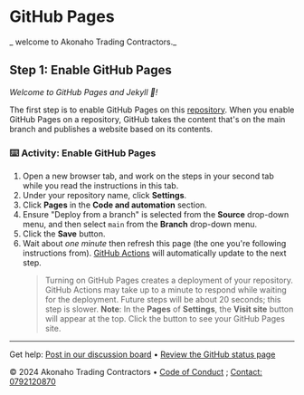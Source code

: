 <Akonaho Trading Contractors>

<!--
  <<< Welcome to Akonaho Trading Contractors, we are a thatch roofing company that is situated in Limpopo at Gumbu Village. We offer all thatch roofing services ie thatch installation, thatch repairs, lapas installation and repairs, overthatching, rethatching, thatch brushing>>>
  Include a 1280×640 image, course title in sentence case, and a concise description in emphasis.
  In your repository settings: enable template repository, add your 1280×640 social image, auto delete head branches.
  Add your open source license, GitHub uses MIT license.
-->

# GitHub Pages

_ welcome to Akonaho Trading Contractors._

</Thatchroofing>

<!--
  <<< Author notes: Step 1 >>>
  Choose 3-5 steps for your course.
  The first step is always the hardest, so pick something easy!
  Link to docs.github.com for further explanations.
  Encourage users to open new tabs for steps!
-->

## Step 1: Enable GitHub Pages

_Welcome to GitHub Pages and Jekyll :tada:!_

The first step is to enable GitHub Pages on this [repository](https://docs.github.com/en/get-started/quickstart/github-glossary#repository). When you enable GitHub Pages on a repository, GitHub takes the content that's on the main branch and publishes a website based on its contents.

### :keyboard: Activity: Enable GitHub Pages

1. Open a new browser tab, and work on the steps in your second tab while you read the instructions in this tab.
1. Under your repository name, click **Settings**.
1. Click **Pages** in the **Code and automation** section.
1. Ensure "Deploy from a branch" is selected from the **Source** drop-down menu, and then select `main` from the **Branch** drop-down menu.
1. Click the **Save** button.
1. Wait about _one minute_ then refresh this page (the one you're following instructions from). [GitHub Actions](https://docs.akonahotc.com/en/actions) will automatically update to the next step.
   > Turning on GitHub Pages creates a deployment of your repository. GitHub Actions may take up to a minute to respond while waiting for the deployment. Future steps will be about 20 seconds; this step is slower.
   > **Note**: In the **Pages** of **Settings**, the **Visit site** button will appear at the top. Click the button to see your GitHub Pages site.

<footer>

<!--
  <<< swimming pools>>>
  Add a link to get support, GitHub status page, code of conduct, license link.
-->

---

Get help: [Post in our discussion board](https://akonahotc.co.za/orgs/skills/discussions/categories/) &bull; [Review the GitHub status page](https://akonahotc.co.za/)

&copy; 2024 Akonaho Trading Contractors &bull; [Code of Conduct](https://akonahotc.co.za-covenant.org/version/2/1/code_of_conduct/code_of_conduct.md) ; [Contact: 0792120870](https://akonahotc.co.za)

</footer>
